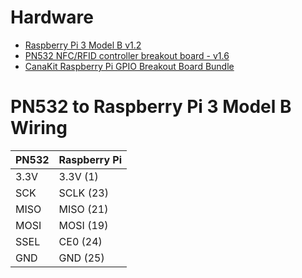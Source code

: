 # Hardware

- [Raspberry Pi 3 Model B v1.2](https://www.adafruit.com/product/3055)
- [PN532 NFC/RFID controller breakout board - v1.6](https://www.adafruit.com/product/364)
- [CanaKit Raspberry Pi GPIO Breakout Board Bundle](https://www.amazon.com/gp/product/B076KZY5P6/ref=oh_aui_detailpage_o01_s00?ie=UTF8&psc=1)


# PN532 to Raspberry Pi 3 Model B Wiring

| PN532 | Raspberry Pi |
| ----- | ------------ |
| 3.3V  |   3.3V (1)   |
|  SCK  |   SCLK (23)  |
| MISO  |   MISO (21)  |
| MOSI  |   MOSI (19)  |
| SSEL  |    CE0 (24)  |
|  GND  |    GND (25)  |